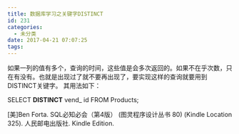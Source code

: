 ```yaml
---
title: 数据库学习之关键字DISTINCT
id: 231
categories:
  - 未分类
date: 2017-04-21 07:07:25
tags:
---
```


如果一列的值有多个，查询的时间，这些值是会多次返回的。如果不在乎次数，只在有没有。也就是出现过了就不要再出现了，要实现这样的查询就要用到DISTINCT关键字。
其用法如下：

SELECT **DISTINCT** vend_ id FROM Products;

[美]Ben Forta. SQL必知必会（第4版） (图灵程序设计丛书 80) (Kindle Location 325). 人民邮电出版社. Kindle Edition.